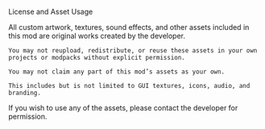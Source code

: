 License and Asset Usage

All custom artwork, textures, sound effects, and other assets included in this mod are original works created by the developer.

    You may not reupload, redistribute, or reuse these assets in your own projects or modpacks without explicit permission.

    You may not claim any part of this mod’s assets as your own.

    This includes but is not limited to GUI textures, icons, audio, and branding.

If you wish to use any of the assets, please contact the developer for permission.
